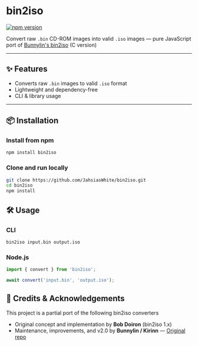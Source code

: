 # bin2iso

[![npm version](https://img.shields.io/npm/v/bin2iso?style=flat-square)](https://www.npmjs.com/package/bin2iso)

Convert raw `.bin` CD-ROM images into valid `.iso` images — pure JavaScript port of [Bunnylin's bin2iso](https://gitlab.com/bunnylin/bin2iso) (C version)

---

## ✨ Features

- Converts raw `.bin` images to valid `.iso` format
- Lightweight and dependency-free
- CLI & library usage

---

## 📦 Installation

### Install from npm

```bash
npm install bin2iso
```

### Clone and run locally

```bash
git clone https://github.com/JahsiasWhite/bin2iso.git
cd bin2iso
npm install
```

## 🛠 Usage

### CLI

```bash
bin2iso input.bin output.iso
```

### Node.js

```js
import { convert } from 'bin2iso';

await convert('input.bin', 'output.iso');
```

## 🐇 Credits & Acknowledgements

This project is a partial port of the following bin2iso converters

- Original concept and implementation by **Bob Doiron** (bin2iso 1.x)
- Maintenance, improvements, and v2.0 by **Bunnylin / Kirinn** — [Original repo](https://gitlab.com/bunnylin/bin2iso)

